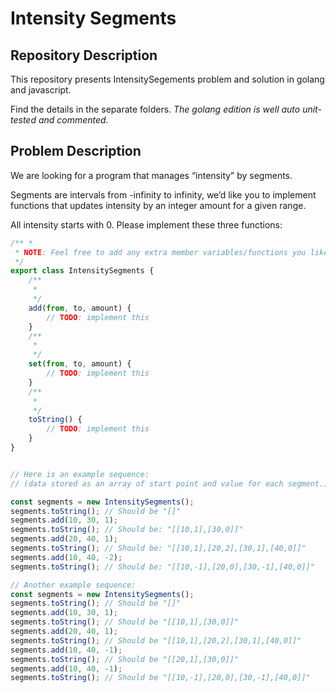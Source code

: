 # Intensity Segments

## Repository Description

This repository presents IntensitySegements problem and solution in golang and javascript.

Find the details in the separate folders.
*The golang edition is well auto unit-tested and commented.*

## Problem Description

We are looking for a program that manages “intensity” by segments. 

Segments are intervals from -infinity to infinity, we’d like you to implement functions that updates intensity by an integer amount for a given range. 

All intensity starts with 0. Please implement these three functions:

```javascript
/** *
 * NOTE: Feel free to add any extra member variables/functions you like.
 */
export class IntensitySegments {
    /**
     *
     */
    add(from, to, amount) {
        // TODO: implement this
    }
    /** 
     *
     */
    set(from, to, amount) {
        // TODO: implement this
    }
    /** 
     *
     */
    toString() {
        // TODO: implement this
    }
}


// Here is an example sequence:
// (data stored as an array of start point and value for each segment.) 

const segments = new IntensitySegments();
segments.toString(); // Should be "[]"
segments.add(10, 30, 1);
segments.toString(); // Should be: "[[10,1],[30,0]]"
segments.add(20, 40, 1);
segments.toString(); // Should be: "[[10,1],[20,2],[30,1],[40,0]]"
segments.add(10, 40, -2);
segments.toString(); // Should be: "[[10,-1],[20,0],[30,-1],[40,0]]"

// Another example sequence:
const segments = new IntensitySegments(); 
segments.toString(); // Should be "[]"
segments.add(10, 30, 1);
segments.toString(); // Should be "[[10,1],[30,0]]"
segments.add(20, 40, 1);
segments.toString(); // Should be "[[10,1],[20,2],[30,1],[40,0]]"
segments.add(10, 40, -1);
segments.toString(); // Should be "[[20,1],[30,0]]"
segments.add(10, 40, -1);
segments.toString(); // Should be "[[10,-1],[20,0],[30,-1],[40,0]]"

```